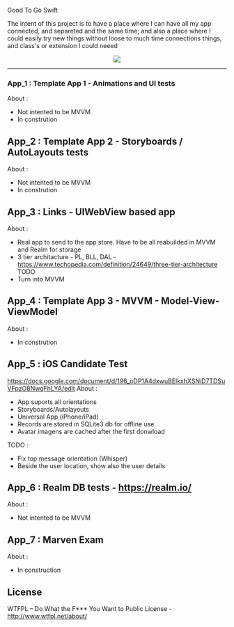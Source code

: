 Good To Go Swift

The intent of this project is to have a place where I can have all my app connected, and separeted and the same time; and also a place where I could easily try new things without loose to much time connections things, and class's or extension I could neeed 

<p align="center">
<img src="https://github.com/ricardopsantos/GoodToGo_Swift/blob/master/G2GLogo.png">
</p>

-----



### App_1 : Template App 1 - Animations and UI tests
About :
- Not intented to be MVVM
- In constrution

## App_2 : Template App 2 - Storyboards / AutoLayouts tests
About :
- Not intented to be MVVM
- In constrution

## App_3 : Links - UIWebView based app
About :
- Real app to send to the app store. Have to be all reabuilded in MVVM and Realm for storage
- 3 tier architacture - PL, BLL, DAL - https://www.techopedia.com/definition/24649/three-tier-architecture
TODO
- Turn into MVVM

## App_4 : Template App 3 - MVVM - Model-View-ViewModel
About :
- In constrution


## App_5 : iOS Candidate Test
https://docs.google.com/document/d/196_oDP1A4dxwuBElkxhXSNiD7TDSuVFpzO8NwqFhLYA/edit
About :
- App suports all orientations
- Storyboards/Autolayouts
- Universal App (iPhone/iPad)
- Records are stored in SQLite3 db for offline use
- Avatar imagens are cached after the first donwload

TODO :
- Fix top message orientation (Whisper)
- Beside the user location, show also the user details

## App_6 : Realm DB tests - https://realm.io/
About :
- Not intented to be MVVM

## App_7 : Marven Exam
About :
- In construction

## License

WTFPL – Do What the F*** You Want to Public License - http://www.wtfpl.net/about/
